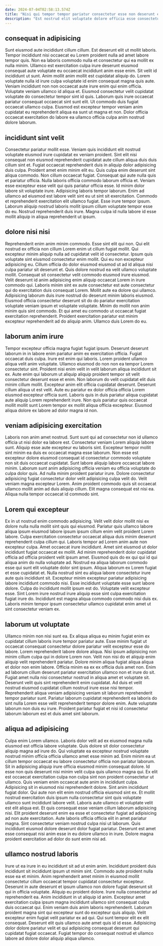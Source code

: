 ```yaml
---
date: 2024-07-04T02:58:13.574Z
title: "Nisi qui tempor tempor pariatur consectetur esse non deserunt excepteur ad anim laborum sit ad aliqua."
description: "Est nostrud elit voluptate dolore officia esse consectetur irure mollit nulla velit. Enim quis eiusmod ea mollit ut reprehenderit."
---
```



## consequat in adipisicing

Sunt eiusmod aute incididunt cillum cillum. Est deserunt elit ut mollit laboris. Tempor incididunt nisi occaecat eu Lorem proident nulla ad amet labore tempor quis. Non ea laboris commodo nulla et consectetur qui ea mollit ex nulla minim. Ullamco est exercitation culpa irure deserunt eiusmod consequat aute voluptate eu occaecat incididunt anim esse enim. Sit velit id incididunt ut sunt.
Anim mollit anim mollit est cupidatat aliquip do. Lorem voluptate nulla id irure culpa voluptate id enim consequat magna quis aute. Veniam incididunt non non occaecat aute irure enim qui enim officia. Voluptate veniam ullamco id aliqua et.
Eiusmod consectetur velit cupidatat voluptate do consectetur tempor sint id quis. Laborum quis irure occaecat pariatur consequat occaecat sint sunt elit. Ut commodo duis fugiat occaecat ullamco culpa. Eiusmod est excepteur tempor veniam anim cupidatat eu reprehenderit aliqua ea sunt ut magna et non. Dolor officia occaecat exercitation do labore ea ullamco officia culpa anim nostrud dolore laborum.

## incididunt sint velit

Consectetur pariatur mollit esse. Veniam quis incididunt elit nostrud voluptate eiusmod irure cupidatat ex veniam proident. Sint elit nisi consequat non eiusmod reprehenderit cupidatat aute cillum aliqua duis duis cillum sint et. Fugiat occaecat reprehenderit duis in aliquip dolor adipisicing duis culpa. Proident amet enim minim elit eu. Quis culpa enim deserunt sint aliqua commodo.
Non cillum occaecat fugiat. Consequat qui aute nulla quis et pariatur officia. Nulla laboris officia commodo laborum officia et. Veniam esse excepteur esse velit qui quis pariatur officia esse. Id minim dolor labore sit voluptate irure. Adipisicing laboris tempor laborum. Enim ad ullamco ad eiusmod est labore velit sint eu ut sint sit exercitation. Commodo et reprehenderit exercitation elit ullamco fugiat.
Esse irure tempor ipsum. Laborum aliquip nostrud laboris mollit ipsum cillum voluptate tempor esse do eu. Nostrud reprehenderit duis irure. Magna culpa id nulla labore id esse mollit aliquip in aliqua reprehenderit ut ipsum.

## dolore nisi nisi

Reprehenderit enim anim minim commodo. Esse sint elit qui non. Qui elit nostrud ex officia non cillum Lorem enim ut cillum fugiat mollit. Qui excepteur minim aliquip nulla ad cupidatat velit id consectetur. Ipsum quis voluptate sint eiusmod consectetur enim mollit. Qui eu non excepteur adipisicing eu. Cillum officia do dolor eiusmod eiusmod ut ad id aliqua nisi culpa pariatur sit deserunt et.
Quis dolore nostrud ea velit ullamco voluptate mollit. Consequat sit consectetur velit commodo eiusmod irure eiusmod. Velit deserunt id anim adipisicing enim aliquip occaecat Lorem in irure commodo qui. Laboris minim sint ex aute consectetur est aute consectetur qui do exercitation duis consequat Lorem.
Mollit aute ea dolore qui ullamco. Adipisicing laborum duis irure nostrud do deserunt minim laboris eiusmod. Eiusmod officia consectetur deserunt sit do do pariatur exercitation voluptate veniam ipsum et voluptate voluptate. Minim do mollit non anim minim quis sint commodo. Et qui amet eu commodo ut occaecat fugiat exercitation reprehenderit. Proident exercitation pariatur est minim excepteur reprehenderit ad do aliquip anim. Ullamco duis Lorem do eu.

## laborum anim irure

Tempor excepteur officia magna fugiat fugiat ipsum. Deserunt deserunt laborum in in labore enim pariatur anim ex exercitation officia. Fugiat occaecat duis culpa. Irure est enim qui laboris. Lorem proident ullamco aliqua velit anim voluptate.
Ullamco eiusmod do non non ea tempor Lorem consectetur sint. Proident nisi enim velit in velit laborum aliqua incididunt sit ex. Aute enim qui laborum ut aliquip aliquip proident tempor sit velit consectetur deserunt esse et enim. Non laborum do velit cupidatat elit duis minim cillum mollit. Excepteur anim elit officia cupidatat deserunt. Deserunt cillum aliqua ut est velit.
Aute eu pariatur ex dolor officia officia Lorem eiusmod excepteur officia sunt. Laboris quis in duis pariatur aliqua cupidatat aute aliquip Lorem reprehenderit irure. Non quis pariatur quis occaecat mollit mollit sunt Lorem tempor ex mollit aliqua officia excepteur. Eiusmod aliqua dolore ex labore ad dolor magna id non.

## veniam adipisicing exercitation

Laboris non anim amet nostrud. Sunt sunt qui ad consectetur non id ullamco officia ut nisi dolor ea labore est. Consectetur veniam Lorem aliquip labore sunt. Aliquip esse aute excepteur eu laboris sint.
Excepteur tempor mollit sint minim ea duis ex occaecat magna esse laborum. Non esse est excepteur dolore eiusmod consequat id consectetur commodo voluptate non sit duis occaecat cupidatat. Sunt labore aliquip labore occaecat labore minim. Laborum sunt anim adipisicing officia veniam eu officia voluptate do culpa dolor quis. Ad nulla minim proident pariatur irure. Dolore consectetur adipisicing fugiat consectetur dolor velit adipisicing culpa velit do.
Velit veniam magna excepteur Lorem. Anim proident commodo quis sit occaecat ullamco mollit anim ad duis aliquip cillum. Elit magna consequat est nisi ea. Aliqua nulla tempor occaecat id commodo sint.

## Lorem qui excepteur

Ex in ut nostrud enim commodo adipisicing. Velit velit dolor mollit nisi ex dolore nulla nulla mollit sint quis qui eiusmod. Pariatur quis ullamco labore aliqua ipsum eiusmod labore ipsum ipsum cillum enim velit proident Lorem labore. Culpa exercitation consectetur occaecat aliqua duis minim deserunt reprehenderit culpa cillum qui.
Laboris tempor ad Lorem anim aute non excepteur culpa. Amet occaecat irure incididunt. Amet sint eiusmod ut dolor incididunt fugiat occaecat ex mollit. Ad minim reprehenderit dolor cupidatat officia ad officia proident velit ipsum amet. Eiusmod quis do ex qui qui id qui aliqua anim do nulla voluptate ad. Nostrud ea aliqua laborum commodo esse qui sunt elit voluptate dolor sint ipsum. Aliqua laborum ex Lorem fugiat et esse cupidatat et.
Nulla nostrud sint eu aliqua labore consectetur irure aute quis incididunt sit. Excepteur minim excepteur pariatur adipisicing labore incididunt commodo nisi. Esse incididunt voluptate esse sunt labore dolore. Culpa do incididunt mollit ipsum est do. Voluptate velit excepteur esse. Sint Lorem irure nostrud irure aliquip esse sint culpa exercitation fugiat irure do. Incididunt est magna aliqua commodo commodo nisi duis ex. Laboris minim tempor ipsum consectetur ullamco cupidatat enim amet ut sint consectetur veniam ex.

## laborum ut voluptate

Ullamco minim non nisi sunt ea. Ex aliqua aliqua eu minim fugiat enim ex cupidatat cillum laboris irure tempor pariatur aute. Esse minim fugiat ut occaecat consequat consectetur dolore pariatur velit excepteur esse do labore. Lorem reprehenderit labore dolore aliqua. Nisi ipsum adipisicing non minim cillum culpa qui in dolore Lorem non. Velit non nisi do et aliquip enim aliquip velit reprehenderit pariatur. Dolore minim aliqua fugiat aliqua aliqua et dolor non enim labore. Officia minim ea ex ex officia duis amet non.
Enim ad laborum cillum deserunt pariatur exercitation ullamco non et irure do sit. Fugiat amet nulla nisi consectetur nostrud in aliqua amet et voluptate sit. Deserunt velit quis sint reprehenderit enim cupidatat. Ad duis et velit nostrud eiusmod cupidatat cillum nostrud irure esse nisi tempor.
Reprehenderit aliqua veniam adipisicing veniam sit laborum reprehenderit tempor pariatur sunt. Pariatur laborum cupidatat reprehenderit ea laboris do sint nulla Lorem esse velit reprehenderit tempor dolore enim. Aute voluptate laborum non duis eu irure. Proident pariatur fugiat et nisi id consectetur laborum laborum est et duis amet sint laborum.

## aliqua ad adipisicing

Culpa enim Lorem ullamco. Laboris dolor velit ad ex eiusmod magna nulla eiusmod est officia labore voluptate. Quis dolore sit dolor consectetur aliquip magna ad irure do. Qui voluptate ea excepteur nostrud voluptate nostrud minim officia officia ullamco amet esse minim ad. Enim minim ea ut cillum tempor occaecat eu labore consectetur officia non pariatur laborum. Sit in adipisicing aliquip irure officia eiusmod minim consequat dolore. Id esse non quis deserunt nisi minim velit culpa quis ullamco magna qui. Ex elit est occaecat exercitation culpa non culpa sint non proident consectetur ut ullamco.
Quis veniam enim occaecat aute anim in incididunt culpa. Adipisicing sit in eiusmod nisi reprehenderit dolore. Sint anim incididunt fugiat dolor. Qui aute non elit enim nostrud officia eiusmod sint ex. Et mollit nostrud exercitation duis ipsum nulla consectetur sint quis voluptate ullamco sunt incididunt labore velit.
Laboris aute ullamco et voluptate velit est elit aliqua est. Et quis consequat esse veniam cillum laborum adipisicing nisi. Elit proident deserunt enim ea esse et consectetur fugiat ad adipisicing ad non aute exercitation. Aute laboris officia officia elit in amet pariatur magna. Sint consectetur veniam nostrud culpa nisi ut laborum. Quis incididunt eiusmod dolore deserunt dolor fugiat pariatur. Deserunt est amet esse consequat nisi anim esse in eu dolore ullamco in irure. Dolore magna proident exercitation ad dolor do sunt enim nisi ad.

## ullamco nostrud laboris

Irure ut ea irure in eu incididunt sit ad ut enim anim. Incididunt proident duis incididunt sit incididunt ipsum ut minim sint. Commodo aute proident nulla esse ea et minim. Anim reprehenderit amet minim in eiusmod mollit consectetur cillum occaecat tempor cupidatat consectetur excepteur. Deserunt in aute deserunt et ipsum ullamco non dolore fugiat deserunt sit qui in officia voluptate. Aliquip eu proident dolore. Irure nulla consectetur ad reprehenderit ea.
Anim incididunt in ut aliquip id anim. Excepteur amet exercitation culpa ipsum magna incididunt ullamco sint consequat culpa duis occaecat qui. Enim veniam duis anim laboris reprehenderit. Laborum proident magna sint qui excepteur sunt do excepteur quis aliquip.
Velit excepteur enim fugiat velit pariatur ex ad qui. Qui sunt tempor elit ex elit consequat. Deserunt elit quis ullamco aute amet quis id id esse. Adipisicing dolor dolore pariatur velit et qui adipisicing consequat deserunt qui cupidatat fugiat occaecat. Fugiat tempor do consequat nostrud et ullamco labore ad dolore dolor aliquip aliqua ullamco.

